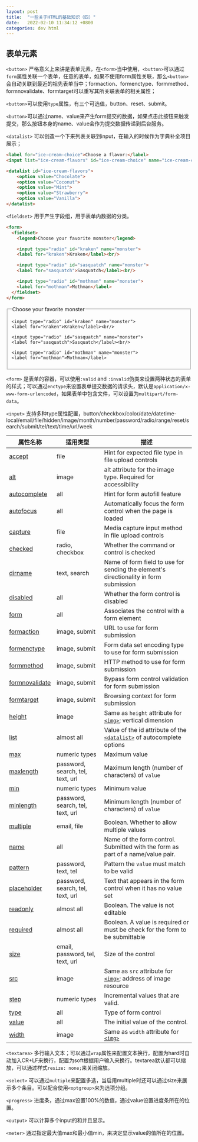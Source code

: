 ```yaml
---
layout: post
title:  "一些关于HTML的基础知识（四）"
date:   2022-02-10 11:34:12 +0800
categories: dev html
---
```


## 表单元素

`<button>` 严格意义上来讲是表单元素，在`<form>`当中使用，`<button>`可以通过`form`属性关联一个表单，任意的表单，如果不使用form属性关联，那么`<button>`会自动关联到最近的祖先表单当中；formaction、formenctype、formmethod、formnovalidate、formtarget可以重写其所关联表单的相关属性；

`<button>`可以使用`type`属性，有三个可选值，button、reset、submit。

`<button>`可以通过name、value来产生form提交的数据，如果点击此按钮来触发提交，那么按钮本身的name、value会作为提交数据传递到后台服务。

`<datalist>` 可以创造一个下来列表关联到input，在输入的时候作为字典补全项目展示；

```html
<label for="ice-cream-choice">Choose a flavor:</label>
<input list="ice-cream-flavors" id="ice-cream-choice" name="ice-cream-choice" />

<datalist id="ice-cream-flavors">
    <option value="Chocolate">
    <option value="Coconut">
    <option value="Mint">
    <option value="Strawberry">
    <option value="Vanilla">
</datalist>
```

`<fieldset>` 用于产生字段组，用于表单内数据的分类。

```html
<form>
  <fieldset>
    <legend>Choose your favorite monster</legend>

    <input type="radio" id="kraken" name="monster">
    <label for="kraken">Kraken</label><br/>

    <input type="radio" id="sasquatch" name="monster">
    <label for="sasquatch">Sasquatch</label><br/>

    <input type="radio" id="mothman" name="monster">
    <label for="mothman">Mothman</label>
  </fieldset>
</form>
```

<form>
  <fieldset>
    <legend>Choose your favorite monster</legend>

    <input type="radio" id="kraken" name="monster">
    <label for="kraken">Kraken</label><br/>

    <input type="radio" id="sasquatch" name="monster">
    <label for="sasquatch">Sasquatch</label><br/>

    <input type="radio" id="mothman" name="monster">
    <label for="mothman">Mothman</label>
  </fieldset>
</form>

`<form>` 是表单的容器，可以使用`:valid` and `:invalid`伪类来设置两种状态的表单的样式；可以通过`enctype`来设置表单提交数据的请求头，默认是`application/x-www-form-urlencoded`，如果表单中包含文件，可以设置为`multipart/form-data`。

`<input>` 支持多种type属性配置，button/checkbox/color/date/datetime-local/email/file/hidden/image/month/number/password/radio/range/reset/search/submit/tel/text/time/url/week

|  属性名称   |   适用类型  |  描述   |
| --- | --- | --- |
| [accept](https://developer.mozilla.org/en-US/docs/Web/HTML/Element/input#attr-accept) | file | Hint for expected file type in file upload controls |
| [alt](https://developer.mozilla.org/en-US/docs/Web/HTML/Element/input#attr-alt) | image | alt attribute for the image type. Required for accessibility |
| [autocomplete](https://developer.mozilla.org/en-US/docs/Web/HTML/Element/input#attr-autocomplete) | all | Hint for form autofill feature |
| [autofocus](https://developer.mozilla.org/en-US/docs/Web/HTML/Element/input#attr-autofocus) | all | Automatically focus the form control when the page is loaded |
| [capture](https://developer.mozilla.org/en-US/docs/Web/HTML/Element/input#attr-capture) | file | Media capture input method in file upload controls |
| [checked](https://developer.mozilla.org/en-US/docs/Web/HTML/Element/input#attr-checked) | radio, checkbox | Whether the command or control is checked |
| [dirname](https://developer.mozilla.org/en-US/docs/Web/HTML/Element/input#attr-dirname) | text, search | Name of form field to use for sending the element's directionality in form submission |
| [disabled](https://developer.mozilla.org/en-US/docs/Web/HTML/Element/input#attr-disabled) | all | Whether the form control is disabled |
| [form](https://developer.mozilla.org/en-US/docs/Web/HTML/Element/input#attr-form) | all | Associates the control with a form element |
| [formaction](https://developer.mozilla.org/en-US/docs/Web/HTML/Element/input#attr-formaction) | image, submit | URL to use for form submission |
| [formenctype](https://developer.mozilla.org/en-US/docs/Web/HTML/Element/input#attr-formenctype) | image, submit | Form data set encoding type to use for form submission |
| [formmethod](https://developer.mozilla.org/en-US/docs/Web/HTML/Element/input#attr-formmethod) | image, submit | HTTP method to use for form submission |
| [formnovalidate](https://developer.mozilla.org/en-US/docs/Web/HTML/Element/input#attr-formnovalidate) | image, submit | Bypass form control validation for form submission |
| [formtarget](https://developer.mozilla.org/en-US/docs/Web/HTML/Element/input#attr-formtarget) | image, submit | Browsing context for form submission |
| [height](https://developer.mozilla.org/en-US/docs/Web/HTML/Element/input#attr-height) | image | Same as `height` attribute for [`<img>`](https://developer.mozilla.org/en-US/docs/Web/HTML/Element/img); vertical dimension |
| [list](https://developer.mozilla.org/en-US/docs/Web/HTML/Element/input#attr-list) | almost all | Value of the id attribute of the [`<datalist>`](https://developer.mozilla.org/en-US/docs/Web/HTML/Element/datalist) of autocomplete options |
| [max](https://developer.mozilla.org/en-US/docs/Web/HTML/Element/input#attr-max) | numeric types | Maximum value |
| [maxlength](https://developer.mozilla.org/en-US/docs/Web/HTML/Element/input#attr-maxlength) | password, search, tel, text, url | Maximum length (number of characters) of `value` |
| [min](https://developer.mozilla.org/en-US/docs/Web/HTML/Element/input#attr-min) | numeric types | Minimum value |
| [minlength](https://developer.mozilla.org/en-US/docs/Web/HTML/Element/input#attr-minlength) | password, search, tel, text, url | Minimum length (number of characters) of `value` |
| [multiple](https://developer.mozilla.org/en-US/docs/Web/HTML/Element/input#attr-multiple) | email, file | Boolean. Whether to allow multiple values |
| [name](https://developer.mozilla.org/en-US/docs/Web/HTML/Element/input#attr-name) | all | Name of the form control. Submitted with the form as part of a name/value pair. |
| [pattern](https://developer.mozilla.org/en-US/docs/Web/HTML/Element/input#attr-pattern) | password, text, tel | Pattern the `value` must match to be valid |
| [placeholder](https://developer.mozilla.org/en-US/docs/Web/HTML/Element/input#attr-placeholder) | password, search, tel, text, url | Text that appears in the form control when it has no value set |
| [readonly](https://developer.mozilla.org/en-US/docs/Web/HTML/Element/input#attr-readonly) | almost all | Boolean. The value is not editable |
| [required](https://developer.mozilla.org/en-US/docs/Web/HTML/Element/input#attr-required) | almost all | Boolean. A value is required or must be check for the form to be submittable |
| [size](https://developer.mozilla.org/en-US/docs/Web/HTML/Element/input#attr-size) | email, password, tel, text, url | Size of the control |
| [src](https://developer.mozilla.org/en-US/docs/Web/HTML/Element/input#attr-src) | image | Same as `src` attribute for [`<img>`](https://developer.mozilla.org/en-US/docs/Web/HTML/Element/img); address of image resource |
| [step](https://developer.mozilla.org/en-US/docs/Web/HTML/Element/input#attr-step) | numeric types | Incremental values that are valid. |
| [type](https://developer.mozilla.org/en-US/docs/Web/HTML/Element/input#attr-type) | all | Type of form control |
| [value](https://developer.mozilla.org/en-US/docs/Web/HTML/Element/input#attr-value) | all | The initial value of the control. |
| [width](https://developer.mozilla.org/en-US/docs/Web/HTML/Element/input#attr-width) | image | Same as `width` attribute for [`<img>`](https://developer.mozilla.org/en-US/docs/Web/HTML/Element/img) |

`<textarea>` 多行输入文本；可以通过`wrap`属性来配置文本换行，配置为hard时自动加入CR+LF来换行，配置为soft根据用户输入来换行。textarea默认都可以缩放，可以通过样式`resize: none;`来关闭缩放。

`<select>` 可以通过`multiple`来配置多选，当启用multiple时还可以通过size来展示多个条目。可以配合使用`<optgroup>`来为选项分组。

`<progress>` 进度条，通过max设置100%的数值，通过value设置进度条所在的位置。

`<output>` 可以计算多个input的和并且显示。

`<meter>` 通过指定最大值max和最小值min，来决定显示value的值所在的位置。